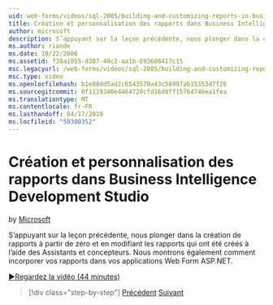 ```yaml
---
uid: web-forms/videos/sql-2005/building-and-customizing-reports-in-business-intelligence-development-studio
title: Création et personnalisation des rapports dans Business Intelligence Development Studio | Microsoft Docs
author: microsoft
description: S’appuyant sur la leçon précédente, nous plonger dans la création de rapports à partir de zéro et en modifiant les rapports qui ont été créés à l’aide des Assistants et concepteurs. Nous avons un...
ms.author: riande
ms.date: 10/22/2006
ms.assetid: f38a1055-d387-49c2-aa1b-693688417c15
msc.legacyurl: /web-forms/videos/sql-2005/building-and-customizing-reports-in-business-intelligence-development-studio
msc.type: video
ms.openlocfilehash: b1e08dd5ad2c6543570a43c58997ab15353d7f26
ms.sourcegitcommit: 0f1119340e4464720cfd16d0ff15764746ea1fea
ms.translationtype: MT
ms.contentlocale: fr-FR
ms.lasthandoff: 04/17/2019
ms.locfileid: "59380352"
---
```

# <a name="building-and-customizing-reports-in-business-intelligence-development-studio"></a>Création et personnalisation des rapports dans Business Intelligence Development Studio

by [Microsoft](https://github.com/microsoft)

S’appuyant sur la leçon précédente, nous plonger dans la création de rapports à partir de zéro et en modifiant les rapports qui ont été créés à l’aide des Assistants et concepteurs. Nous montrons également comment incorporer vos rapports dans vos applications Web Form ASP.NET.

[&#9654;Regardez la vidéo (44 minutes)](https://channel9.msdn.com/Blogs/ASP-NET-Site-Videos/building-and-customizing-reports-in-business-intelligence-development-studio)

> [!div class="step-by-step"]
> [Précédent](getting-started-with-reporting-services.md)
> [Suivant](creating-and-using-stored-procedures.md)
